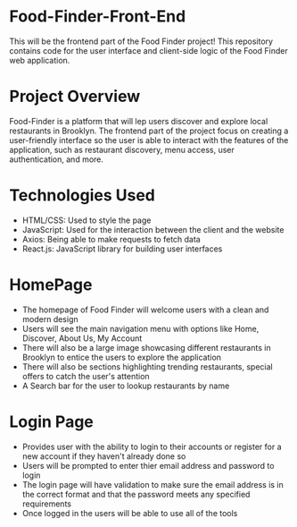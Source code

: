 # Food-Finder-Front-End
This will be the frontend part of the Food Finder project! This repository contains code for the user interface and client-side logic of the Food Finder web application.

# Project Overview
Food-Finder is a platform that will lep users discover and explore local restaurants in Brooklyn. The frontend part of the project focus on creating a user-friendly interface so the user is able to interact with the features of the application, such as restaurant discovery, menu access, user authentication, and more.

# Technologies Used
- HTML/CSS: Used to style the page
- JavaScript: Used for the interaction between the client and the website
- Axios: Being able to make requests to fetch data
- React.js: JavaScript library for building user interfaces

# HomePage
- The homepage of Food Finder will welcome users with a clean and modern design
- Users will see the main navigation menu with options like Home, Discover, About Us, My Account
- There will also be a large image showcasing different restaurants in Brooklyn to entice the users to explore the application
- There will also be sections highlighting trending restaurants, special offers to catch the user's attention
- A Search bar for the user to lookup restaurants by name

# Login Page
- Provides user with the ability to login to their accounts or register for a new account if they haven't already done so
- Users will be prompted to enter thier email address and password to login
- The login page will have validation to make sure the email address is in the correct format and that the password meets any specified requirements
- Once logged in the users will be able to use all of the tools




